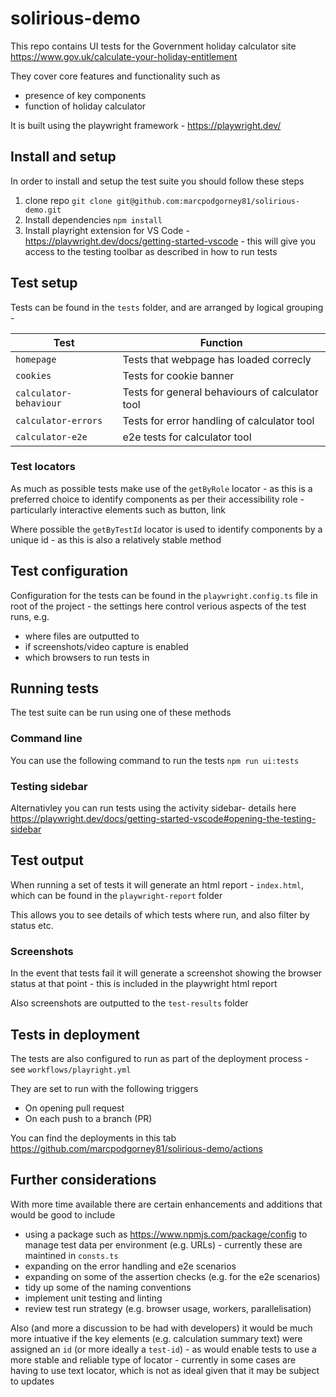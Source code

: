 # solirious-demo 
This repo contains UI tests for the Government holiday calculator site https://www.gov.uk/calculate-your-holiday-entitlement 

They cover core features and functionality such as 
- presence of key components 
- function of holiday calculator 

It is built using the playwright framework - https://playwright.dev/ 

## Install and setup  

In order to install and setup the test suite you should follow these steps 

1. clone repo `git clone git@github.com:marcpodgorney81/solirious-demo.git` 
2. Install dependencies `npm install` 
3. Install playright extension for VS Code - https://playwright.dev/docs/getting-started-vscode - this will give you access to the testing toolbar as described in how to run tests 

## Test setup 

Tests can be found in the `tests` folder, and are arranged by logical grouping - 

| Test                   | Function                                        |
| ---------------------- | ----------------------------------------------- |
| `homepage`             | Tests that webpage has loaded correcly          |
| `cookies`              | Tests for cookie banner                         |
| `calculator-behaviour` | Tests for general behaviours of calculator tool |
| `calculator-errors`    | Tests for error handling of calculator tool     |
| `calculator-e2e`       | e2e tests for calculator tool                   |

### Test locators 
As much as possible tests make use of the `getByRole` locator - as this is a preferred choice to identify components as per their accessibility role - particularly interactive elements such as button, link 

Where possible the `getByTestId` locator is used to identify components by a unique id - as this is also a relatively stable method  

## Test configuration 

Configuration for the tests can be found in the `playwright.config.ts` file in root of the project - the settings here control verious aspects of the test runs, e.g. 

- where files are outputted to 
- if screenshots/video capture is enabled 
- which browsers to run tests in 

## Running tests 

The test suite can be run using one of these methods  

### Command line 

You can use the following command to run the tests `npm run ui:tests` 

### Testing sidebar 

Alternativley you can run tests using the activity sidebar- details here https://playwright.dev/docs/getting-started-vscode#opening-the-testing-sidebar 

## Test output 

When running a set of tests it will generate an html report - `index.html`, which can be found in the `playwright-report` folder 

This allows you to see details of which tests where run, and also filter by status etc. 

### Screenshots 

In the event that tests fail it will generate a screenshot showing the browser status at that point - this is included in the playwright html report 

Also screenshots are outputted to the `test-results` folder 

## Tests in deployment 

The tests are also configured to run as part of the deployment process - see `workflows/playright.yml` 

They are set to run with the following triggers 

- On opening pull request 
- On each push to a branch (PR) 

You can find the deployments in this tab https://github.com/marcpodgorney81/solirious-demo/actions 

## Further considerations 

With more time available there are certain enhancements and additions that would be good to include 

- using a package such as https://www.npmjs.com/package/config to manage test data per environment (e.g. URLs) - currently these are maintined in `consts.ts`  
- expanding on the error handling and e2e scenarios 
- expanding on some of the assertion checks (e.g. for the e2e scenarios) 
- tidy up some of the naming conventions 
- implement unit testing and linting
- review test run strategy (e.g. browser usage, workers, parallelisation) 

Also (and more a discussion to be had with developers) it would be much more intuative if the key elements (e.g. calculation summary text) were assigned an `id` (or more ideally a `test-id`) - as would enable tests to use a more stable and reliable type of locator - currently in some cases are having to use text locator, which is not as ideal given that it may be subject to updates  

